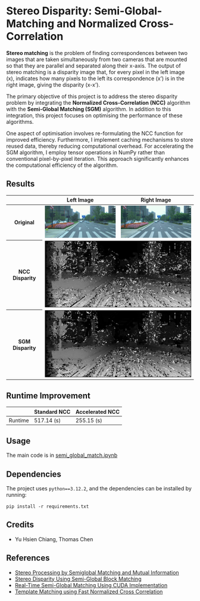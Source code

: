 # Stereo Disparity: Semi-Global-Matching and Normalized Cross-Correlation

**Stereo matching** is the problem of finding correspondences between two images that are taken simultaneously from two cameras that are mounted so that they are parallel and separated along their x-axis.
The output of stereo matching is a disparity image that, for every pixel in the left image (x), indicates how many pixels to the left its correspondence (x’) is in the right image, giving the disparity (x-x’).

The primary objective of this project is to address the stereo disparity problem by integrating the **Normalized Cross-Correlation (NCC)** algorithm with the **Semi-Global Matching (SGM)** algorithm.
In addition to this integration, this project focuses on optimising the performance of these algorithms.

One aspect of optimisation involves re-formulating the NCC function for improved efficiency. Furthermore, I implement caching mechanisms to store reused data, thereby reducing computational overhead. For accelerating the SGM algorithm, I employ tensor operations in NumPy rather than conventional pixel-by-pixel iteration. This approach significantly enhances the computational efficiency of the algorithm.

## Results

<table>
    <thead>
        <tr>
            <th></th>
            <th text-align="center">Left Image</th>
            <th>Right Image</th>
        </tr>
    </thead>
    <tbody>
        <tr>
            <th>Original</th>
            <td rowspan=1, text-align="center">
                <img src="./assets/2018-07-09-16-11-56_2018-07-09-16-13-38-366-left.jpg", width="300">
            </td>
            <td rowspan=1>
                <img src="./assets/2018-07-09-16-11-56_2018-07-09-16-13-38-366-right.jpg", width="300">
            </td>
        </tr>
        <tr>
            <th>NCC Disparity</th> 
            <td colspan=2, align="center"><img src="./assets/2018-07-09-16-11-56_2018-07-09-16-13-38-366NCC-disparity.png", width="400"></td>
        </tr>
        <tr>
            <th>SGM Disparity</th> 
            <td colspan=2, align="center"><img src="./assets/2018-07-09-16-11-56_2018-07-09-16-13-38-366SGM-disparity.png" width="400"></td>
        </tr>
    </tbody>
</table>

## Runtime Improvement

|         | Standard NCC | Accelerated NCC |
| ------- | ------------ | --------------- |
| Runtime | 517.14 (s)   | 255.15 (s)      |

## Usage

The main code is in [semi_global_match.ipynb](./semi_global_match.ipynb)

## Dependencies

The project uses `python==3.12.2`, and the dependencies can be installed by running:

```
pip install -r requirements.txt
```

## Credits

- Yu Hsien Chiang, Thomas Chen

## References

- [Stereo Processing by Semiglobal Matching and Mutual Information](https://ieeexplore.ieee.org/document/4359315)
- [Stereo Disparity Using Semi-Global Block Matching](https://www.mathworks.com/help/visionhdl/ug/stereoscopic-disparity.html)
- [Real-Time Semi-Global Matching Using CUDA Implementation
  ](https://web.stanford.edu/class/cs231a/prev_projects_2016/semi_global_cs231.pdf)
- [Template Matching using Fast Normalized Cross Correlation](https://isas.iar.kit.edu/pdf/SPIE01_BriechleHanebeck_CrossCorr.pdf)
